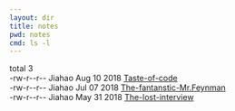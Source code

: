 ```yaml
---
layout: dir
title: notes
pwd: notes
cmd: ls -l
---
```


total 3   
\-rw\-r\-\-r\-\-  Jiahao  Aug 10 2018   [Taste-of-code](taste-of-code.md)   
\-rw\-r\-\-r\-\-  Jiahao  Jul 07 2018   [The-fantanstic-Mr.Feynman](the-fantastic-feynman.md)   
\-rw\-r\-\-r\-\-  Jiahao  May 31 2018   [The-lost-interview](the-lost-interview.md)   